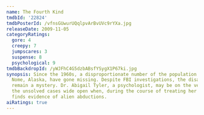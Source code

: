 ```yaml
---
name: The Fourth Kind
tmdbId: '22824'
tmdbPosterId: /vfnsGUwurUQqlpvArBvUVc9rYXa.jpg
releaseDate: 2009-11-05
categoryRatings:
  gore: 4
  creepy: 7
  jumpscares: 3
  suspense: 8
  psychological: 9
tmdbBackdropId: /yWJFhC4G5dzbABsfYSygX1P67ki.jpg
synopsis: Since the 1960s, a disproportionate number of the population in and around
  Nome, Alaska, have gone missing. Despite FBI investigations, the disappearances
  remain a mystery. Dr. Abigail Tyler, a psychologist, may be on the verge of blowing
  the unsolved cases wide open when, during the course of treating her patients, she
  finds evidence of alien abductions.
aiRatings: true
---
```


